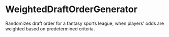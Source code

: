 # WeightedDraftOrderGenerator
Randomizes draft order for a fantasy sports league, when players' odds are weighted based on predetermined criteria.
